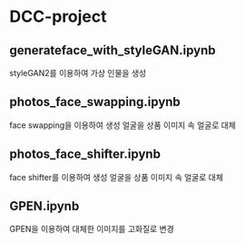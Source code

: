 # DCC-project

## generateface_with_styleGAN.ipynb
styleGAN2를 이용하여 가상 인물을 생성

## photos_face_swapping.ipynb
face swapping을 이용하여 생성 얼굴을 상품 이미지 속 얼굴로 대체

## photos_face_shifter.ipynb
face shifter를 이용하여 생성 얼굴을 상품 이미지 속 얼굴로 대체

## GPEN.ipynb
GPEN을 이용하여 대체한 이미지를 고화질로 변경

